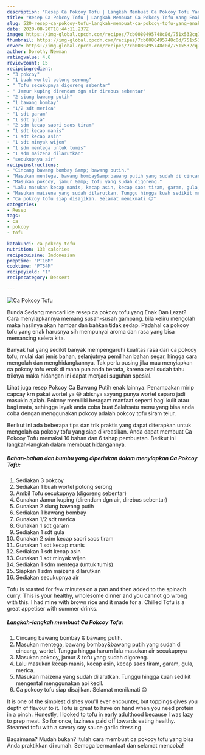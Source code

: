 ```yaml
---
description: "Resep Ca Pokcoy Tofu | Langkah Membuat Ca Pokcoy Tofu Yang Enak Dan Mudah"
title: "Resep Ca Pokcoy Tofu | Langkah Membuat Ca Pokcoy Tofu Yang Enak Dan Mudah"
slug: 520-resep-ca-pokcoy-tofu-langkah-membuat-ca-pokcoy-tofu-yang-enak-dan-mudah
date: 2020-08-20T18:44:11.237Z
image: https://img-global.cpcdn.com/recipes/7cb0080495748c0d/751x532cq70/ca-pokcoy-tofu-foto-resep-utama.jpg
thumbnail: https://img-global.cpcdn.com/recipes/7cb0080495748c0d/751x532cq70/ca-pokcoy-tofu-foto-resep-utama.jpg
cover: https://img-global.cpcdn.com/recipes/7cb0080495748c0d/751x532cq70/ca-pokcoy-tofu-foto-resep-utama.jpg
author: Dorothy Newman
ratingvalue: 4.6
reviewcount: 15
recipeingredient:
- "3 pokcoy"
- "1 buah wortel potong serong"
- " Tofu secukupnya digoreng sebentar"
- " Jamur kuping direndam dgn air direbus sebentar"
- "2 siung bawang putih"
- "1 bawang bombay"
- "1/2 sdt merica"
- "1 sdt garam"
- "1 sdt gula"
- "2 sdm kecap saori saos tiram"
- "1 sdt kecap manis"
- "1 sdt kecap asin"
- "1 sdt minyak wijen"
- "1 sdm mentega untuk tumis"
- "1 sdm maizena dilarutkan"
- "secukupnya air"
recipeinstructions:
- "Cincang bawang bombay &amp; bawang putih."
- "Masukan mentega, bawang bombay&amp;bawang putih yang sudah di cincang, wortel. Tunggu hingga harum lalu masukan air secukupnya"
- "Masukan pokcoy, jamur &amp; tofu yang sudah digoreng."
- "Lalu masukan kecap manis, kecap asin, kecap saos tiram, garam, gula, merica."
- "Masukan maizena yang sudah dilarutkan. Tunggu hingga kuah sedikit mengental menggunakan api kecil."
- "Ca pokcoy tofu siap disajikan. Selamat menikmati 😊"
categories:
- Resep
tags:
- ca
- pokcoy
- tofu

katakunci: ca pokcoy tofu 
nutrition: 133 calories
recipecuisine: Indonesian
preptime: "PT16M"
cooktime: "PT54M"
recipeyield: "1"
recipecategory: Dessert

---
```



![Ca Pokcoy Tofu](https://img-global.cpcdn.com/recipes/7cb0080495748c0d/751x532cq70/ca-pokcoy-tofu-foto-resep-utama.jpg)

Bunda Sedang mencari ide resep ca pokcoy tofu yang Enak Dan Lezat? Cara menyiapkannya memang susah-susah gampang. bila keliru mengolah maka hasilnya akan hambar dan bahkan tidak sedap. Padahal ca pokcoy tofu yang enak harusnya sih mempunyai aroma dan rasa yang bisa memancing selera kita.

Banyak hal yang sedikit banyak mempengaruhi kualitas rasa dari ca pokcoy tofu, mulai dari jenis bahan, selanjutnya pemilihan bahan segar, hingga cara mengolah dan menghidangkannya. Tak perlu pusing jika mau menyiapkan ca pokcoy tofu enak di mana pun anda berada, karena asal sudah tahu triknya maka hidangan ini dapat menjadi suguhan spesial.

Lihat juga resep Pokcoy Ca Bawang Putih enak lainnya. Penampakan mirip capcay krn pakai wortel ya 😅 abisnya sayang punya wortel separo jadi masukin ajalah. Pokcoy memiliki beragam manfaat seperti bagi kulit atau bagi mata, sehingga layak anda coba buat Salahsatu menu yang bisa anda coba dengan menggunakan pokcoy adalah pokcoy tofu siram telur.


Berikut ini ada beberapa tips dan trik praktis yang dapat diterapkan untuk mengolah ca pokcoy tofu yang siap dikreasikan. Anda dapat membuat Ca Pokcoy Tofu memakai 16 bahan dan 6 tahap pembuatan. Berikut ini langkah-langkah dalam membuat hidangannya.

<!--inarticleads1-->

##### Bahan-bahan dan bumbu yang diperlukan dalam menyiapkan Ca Pokcoy Tofu:

1. Sediakan 3 pokcoy
1. Sediakan 1 buah wortel potong serong
1. Ambil  Tofu secukupnya (digoreng sebentar)
1. Gunakan  Jamur kuping (direndam dgn air, direbus sebentar)
1. Gunakan 2 siung bawang putih
1. Sediakan 1 bawang bombay
1. Gunakan 1/2 sdt merica
1. Gunakan 1 sdt garam
1. Sediakan 1 sdt gula
1. Gunakan 2 sdm kecap saori saos tiram
1. Gunakan 1 sdt kecap manis
1. Sediakan 1 sdt kecap asin
1. Gunakan 1 sdt minyak wijen
1. Sediakan 1 sdm mentega (untuk tumis)
1. Siapkan 1 sdm maizena dilarutkan
1. Sediakan secukupnya air


Tofu is roasted for few minutes on a pan and then added to the spinach curry. This is your healthy, wholesome dinner and you cannot go wrong with this. I had mine with brown rice and it made for a. Chilled Tofu is a great appetiser with summer drinks. 

<!--inarticleads2-->

##### Langkah-langkah membuat Ca Pokcoy Tofu:

1. Cincang bawang bombay &amp; bawang putih.
1. Masukan mentega, bawang bombay&amp;bawang putih yang sudah di cincang, wortel. Tunggu hingga harum lalu masukan air secukupnya
1. Masukan pokcoy, jamur &amp; tofu yang sudah digoreng.
1. Lalu masukan kecap manis, kecap asin, kecap saos tiram, garam, gula, merica.
1. Masukan maizena yang sudah dilarutkan. Tunggu hingga kuah sedikit mengental menggunakan api kecil.
1. Ca pokcoy tofu siap disajikan. Selamat menikmati 😊


It is one of the simplest dishes you&#39;ll ever encounter, but toppings gives you depth of flavour to it. Tofu is great to have on hand when you need protein in a pinch. Honestly, I looked to tofu in early adulthood because I was lazy to prep meat. So for once, laziness paid off towards eating healthy. Steamed tofu with a savory soy sauce garlic dressing. 

Bagaimana? Mudah bukan? Itulah cara membuat ca pokcoy tofu yang bisa Anda praktikkan di rumah. Semoga bermanfaat dan selamat mencoba!
